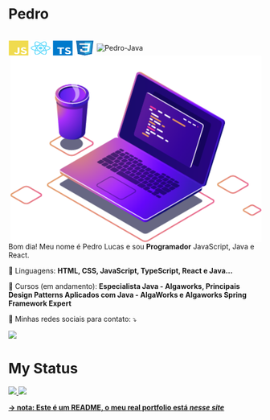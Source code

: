 # Pedro

<div style="display: inline_block" align="left"><br>
  <img align="center" alt="Pedro-Js" height="30" width="40" src="https://raw.githubusercontent.com/devicons/devicon/master/icons/javascript/javascript-plain.svg">
  <img align="center" alt="Pedro-React" height="30" width="40" src="https://raw.githubusercontent.com/devicons/devicon/master/icons/react/react-original.svg">
  <img align="center" alt="Pedro-HTML" height="30" width="40" src="https://raw.githubusercontent.com/devicons/devicon/master/icons/typescript/typescript-plain.svg">
  <img align="center" alt="Pedro-CSS" height="30" width="40" src="https://raw.githubusercontent.com/devicons/devicon/master/icons/css3/css3-original.svg">
  <img align="center" alt="Pedro-Java" height="30" width="40" src="https://cdn.jsdelivr.net/gh/devicons/devicon/icons/java/java-plain-wordmark.svg">
</div>

<img src="https://raw.githubusercontent.com/pedrojobs13/pedrojobs13/main/computer-illustration01.png" min-width="500px" max-width="500px" width="500px" align="right">

<p align="left"> 
  Bom dia! Meu nome é Pedro Lucas e sou <strong>Programador</strong> JavaScript, Java e React.<br>
</p>

<p align="left">
  🦄 Linguagens: <strong>HTML, CSS, JavaScript, TypeScript, React e Java...</strong>
</p>

<p align="left">
  💼 Cursos (em andamento): <strong>Especialista Java - Algaworks, Principais Design Patterns Aplicados com Java - AlgaWorks e Algaworks Spring Framework Expert</strong>
</p>

<p align="left">
  💌 Minhas redes sociais para contato: ⤵️
</p>

<p align="left">
  <a href="mailto:pedro.lg.oliveira@edu.ufes.br" alt="Gmail">
  <img src="https://img.shields.io/badge/-Gmail-FF0000?style=flat-square&labelColor=FF0000&logo=gmail&logoColor=white&link=pedro.lg.oliveira@edu.ufes.br" /></a>

</p>

# My Status

<div>
  <a href="https://github.com/pedrojobs13/">
  <img height="200em" src="https://github-readme-stats.vercel.app/api?username=pedrojobs13&show_icons=true&theme=dracula&include_all_commits=true&count_private=true"/>
  <img height="180em" src="https://github-readme-stats.vercel.app/api/top-langs/?username=pedrojobs13&layout=compact&langs_count=7&theme=dracula"/>
</div>

<strong>-> nota: Este é um README, o meu real portfolio está <a href="https://www.pedrooliveira.live/">**_nesse site_**</a></strong>




